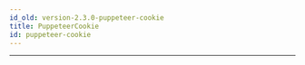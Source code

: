 ```yaml
---
id_old: version-2.3.0-puppeteer-cookie
title: PuppeteerCookie
id: puppeteer-cookie
---
```


<a name="puppeteercookie"></a>

---
